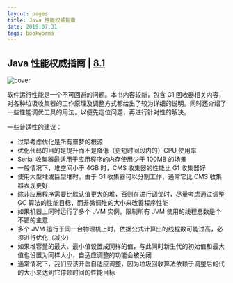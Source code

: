 ```yaml
---
layout: pages
title: Java 性能权威指南
date: 2019.07.31
tags: bookworms
---
```


## Java 性能权威指南 | [8.1](https://book.douban.com/subject/26740520/)

![cover](https://img1.doubanio.com/view/subject/l/public/s28487617.jpg)

软件运行性能是一个不可回避的问题。本书内容较新，包含 G1 回收器相关内容，对各种垃圾收集器的工作原理及调整方式都给出了较为详细的说明。同时还介绍了一些性能调优工具的用法，以便先定位问题，再进行针对性的解决。

一些普适性的建议：

* 过早考虑优化是所有噩梦的根源
* 优化代码的目的是提升而不是降低（更短时间段内的）CPU 使用率
* Serial 收集器最适用于应用程序的内存使用少于 100MB 的场景
* 一般情况下，堆空间小于 4GB 时，CMS 收集器的性能比 G1 收集器好
* 使用大型堆或巨型堆时，由于 G1 收集器可以分割工作，通常它比 CMS 收集器表现更好
* 除非应用程序需要比默认值更大的堆，否则在进行调优时，尽量考虑通过调整 GC 算法的性能目标，而非微调堆的大小来改善程序性能
* 如果机器上同时运行了多个 JVM 实例，限制所有 JVM 使用的线程总数是个不错的主意
* 多个 JVM 运行于同一台物理机上时，依据公式计算出的线程数可能过高，必须进行优化（减少）
* 如果堆容量的最大、最小值设置成同样的值，与此同时新生代的初始值和最大值也设置为同样大小，自适应调整的功能会被关闭
* 通常情况下，我们应该开启自适应调整，因为垃圾回收算法依赖于调整后的代的大小来达到它停顿时间的性能目标
